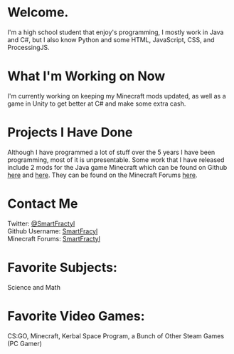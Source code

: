 # Welcome.
I'm a high school student that enjoy's programming, I mostly work in Java and C#, but I also know Python and some HTML, JavaScript, CSS, and ProcessingJS.

# What I'm Working on Now
I'm currently working on keeping my Minecraft mods updated, as well as a game in Unity to get better at C# and make some extra cash. 

# Projects I Have Done
Although I have programmed a lot of stuff over the 5 years I have been programming, most of it is unpresentable. Some work that I have released include 2 mods for the Java game Minecraft which can be found on Github [here](https://github.com/SmartFractyl/RedstoneHUD) and [here](https://github.com/SmartFractyl/RedstoneHUD-Waila-Edition). They can be found on the Minecraft Forums [here](http://www.minecraftforum.net/forums/mapping-and-modding/minecraft-mods/2091762-redstonehud-1-2-1-now-an-add-on-for-waila).

# Contact Me
Twitter: [@SmartFractyl](https://twitter.com/smartfractyl)  
Github Username: [SmartFracyl](https://github.com/SmartFractyl)  
Minecraft Forums: [SmartFractyl](http://www.minecraftforum.net/members/SmartFractyl)

# Favorite Subjects: 
Science and Math  

# Favorite Video Games:
CS:GO, Minecraft, Kerbal Space Program, a Bunch of Other Steam Games (PC Gamer)  





